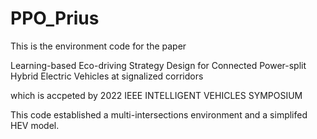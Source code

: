 # PPO_Prius

This is the environment code for the paper

Learning-based Eco-driving Strategy Design for Connected Power-split Hybrid Electric Vehicles at signalized corridors
  
which is accpeted by 2022 IEEE INTELLIGENT VEHICLES SYMPOSIUM

This code established a multi-intersections environment and a simplifed HEV model.
